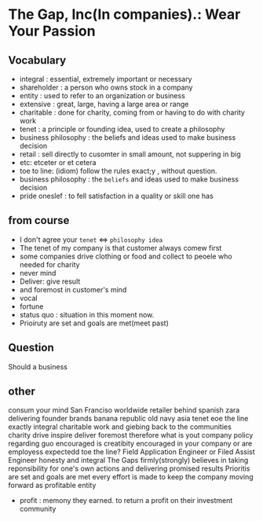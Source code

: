 # The Gap, Inc(In companies).: Wear Your Passion
## Vocabulary
- integral : essential, extremely important or necessary
- shareholder : a person who owns stock in a company
- entity : used to refer to an organization or business
- extensive : great, large, having a large area or range
- charitable : done for charity, coming from or having to do with charity work
- tenet : a principle or founding idea, used to create a philosophy
- business philosophy : the beliefs and ideas used to make business decision
- retail : sell directly to cusomter in small amount, not suppering in big
- etc: etceter or et cetera
- toe to line: (idiom) follow the rules exact;y , without question.
- business philosophy : the `beliefs` and ideas used to make business decision
- pride oneslef : to fell satisfaction in a quality or skill one has

## from course
- I don't agree your `tenet` <=> `philosophy idea`
- The tenet of my company is that customer always comew first
- some companies drive clothing or food and collect to peoele who needed for charity
- never mind
- Deliver: give result
- and foremost in customer's mind
- vocal
- fortune
- status quo : situation in this moment now.
- Prioiruty are set and goals are met(meet past)

## Question
Should a business

## other
consum your mind
San Franciso
worldwide
retailer
behind
spanish
zara
delivering
founder
brands
banana republic
old navy
asia
tenet
eoe the line
exactly
integral
charitable work and giebing back to the communities
charity
drive
inspire
deliver
foremost
therefore
what is yout company policy regarding
guo
encouraged
is creatibity encouraged in your company or are employess expectedd toe the line?
Field Application Engineer or Filed Assist Engineer
honesty and integral
The Gaps firmly(strongly) believes in taking reponsibility for one's own actions and delivering promised results
Prioritis are set and goals are met
every effort is made to keep the company moving forward as profitable entity
- profit : memony they earned.
to return a profit on their investment
community


